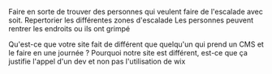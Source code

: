 Faire en sorte de trouver des personnes qui veulent faire de l'escalade avec soit. 
Repertorier les différentes zones d'escalade
Les personnes peuvent rentrer les endroits ou ils ont grimpé

Qu'est-ce que votre site fait de différent que quelqu'un qui prend un CMS et le faire en une journée ?
Pourquoi notre site est différent, est-ce que ça justifie l'appel d'un dev et non pas l'utilisation de wix